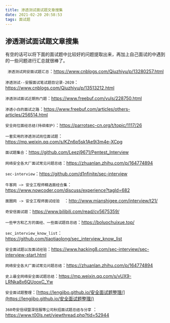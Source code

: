 ```yaml
---
title: 渗透测试面试题文章搜集
date: 2021-02-20 20:58:53
tags: 面试题
---
```


## 渗透测试面试题文章搜集

有空的话可以将下面的面试题中比较好的问题提取出来，再加上自己面试的中遇到的一些问题进行汇总就很棒了。



` 渗透测试网安面试题汇总`：https://www.cnblogs.com/Qiuzhiyu/p/13280257.html

`渗透测试--安服面试笔试题目记录-2020`：https://www.cnblogs.com/Qiuzhiyu/p/13513212.html

`渗透测试面试近期热门题`：https://www.freebuf.com/vuls/228750.html

`渗透小白的面试之路`：https://www.freebuf.com/articles/others-articles/256514.html

`安全岗位面经总结(持续维护)`：https://parrotsec-cn.org/t/topic/1117/26

`一套实用的渗透测试岗位面试题`：https://mp.weixin.qq.com/s/KZn6p5sk1Ae9i3m4e-XCpg

`面试题集合`：https://github.com/Leezj9671/Pentest_Interview

`网络安全各大厂面试常见问题总结`：https://zhuanlan.zhihu.com/p/164774894

`sec-interview`：https://github.com/d1nfinite/sec-interview

`牛客网 —> 安全工程师精选面经合集`：https://www.nowcoder.com/discuss/experience?tagId=682

`面圈网 -> 安全工程师面试经验  `：http://www.mianshigee.com/interview/t21/

`奇安信面试题`：https://www.bilibili.com/read/cv5675359/

`一些甲方和乙方的面经、一些面试题目总结`：https://boluochuixue.top/

`sec_interview_know_list`：	https://github.com/tiaotiaolong/sec_interview_know_list

`安全面试题以及面试经验`：https://www.hacking8.com/sec-interview/sec-interview-start.html

`网络安全各大厂面试常见问题总结`：https://zhuanlan.zhihu.com/p/164774894

`史上最全网络安全面试题总结`：https://mp.weixin.qq.com/s/vUX9-LRNka8x6QUooxC_Yw

`安全面试题整理`：[https://lengjibo.github.io/安全面试题整理/](https://lengjibo.github.io/安全面试题整理/)

`360奇安信绿盟深信服等公司秋招面试题总结与分享` ：https://www.t00ls.net/viewthread.php?tid=52944

